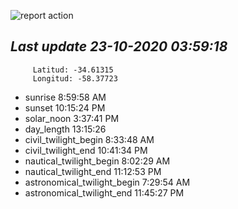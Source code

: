 ![report action](https://github.com/matiasz8/actions-for-reports/workflows/report%20action/badge.svg?branch=develop) 


## *****Last update 23-10-2020 03:59:18*****



		 Latitud: -34.61315
		 Longitud: -58.37723

 - sunrise 	 8:59:58 AM
 - sunset 	 10:15:24 PM
 - solar_noon 	 3:37:41 PM
 - day_length 	 13:15:26
 - civil_twilight_begin 	 8:33:48 AM
 - civil_twilight_end 	 10:41:34 PM
 - nautical_twilight_begin 	 8:02:29 AM
 - nautical_twilight_end 	 11:12:53 PM
 - astronomical_twilight_begin 	 7:29:54 AM
 - astronomical_twilight_end 	 11:45:27 PM
